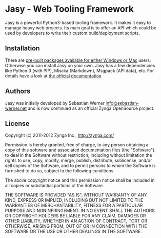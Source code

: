Jasy - Web Tooling Framework
============================

Jasy is a powerful Python3-based tooling framework. It makes it 
easy to manage heavy web projects. Its main goal is to offer 
an API which could be used by developers to write their custom 
build/deployment scripts.


## Installation

There are [pre-built packages available for either Windows or Mac](https://github.com/zynga/jasy/downloads) 
users. Otherwise you can install Jasy on your own. Jasy has a few dependencies
like Python 3 (with PIP), Misaka (Markdown), Msgpack (API data), etc. For
details have a look at [the official documentation](https://github.com/zynga/jasy/wiki/Installation).


## Authors

Jasy was initially developed by Sebastian Werner <info@sebastian-werner.net> 
and is now continued as an official Zynga OpenSource project.


## License

Copyright (c) 2011-2012 Zynga Inc., http://zynga.com/

Permission is hereby granted, free of charge, to any person obtaining
a copy of this software and associated documentation files (the
"Software"), to deal in the Software without restriction, including
without limitation the rights to use, copy, modify, merge, publish,
distribute, sublicense, and/or sell copies of the Software, and to
permit persons to whom the Software is furnished to do so, subject to
the following conditions:

The above copyright notice and this permission notice shall be
included in all copies or substantial portions of the Software.

THE SOFTWARE IS PROVIDED "AS IS", WITHOUT WARRANTY OF ANY KIND,
EXPRESS OR IMPLIED, INCLUDING BUT NOT LIMITED TO THE WARRANTIES OF
MERCHANTABILITY, FITNESS FOR A PARTICULAR PURPOSE AND
NONINFRINGEMENT. IN NO EVENT SHALL THE AUTHORS OR COPYRIGHT HOLDERS BE
LIABLE FOR ANY CLAIM, DAMAGES OR OTHER LIABILITY, WHETHER IN AN ACTION
OF CONTRACT, TORT OR OTHERWISE, ARISING FROM, OUT OF OR IN CONNECTION
WITH THE SOFTWARE OR THE USE OR OTHER DEALINGS IN THE SOFTWARE.